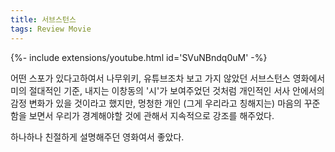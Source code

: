 ```yaml
---
title: 서브스턴스
tags: Review Movie
---
```


<div>{%- include extensions/youtube.html id='SVuNBndq0uM' -%}</div>

어떤 스포가 있다고하여서 나무위키, 유튜브조차 보고 가지 않았던 서브스턴스 영화에서 미의 절대적인 기준, 내지는 이창동의 '시'가 보여주었던 것처럼 개인적인 서사 안에서의 감정 변화가 있을 것이라고 했지만, 멍청한 개인 (그게 우리라고 칭해지는) 마음의 꾸준함을 보면서 우리가 경계해야할 것에 관해서 지속적으로 강조를 해주었다.

하나하나 친절하게 설명해주던 영화여서 좋았다.